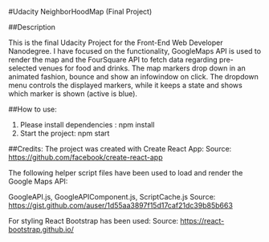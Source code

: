 #Udacity NeighborHoodMap (Final Project)

##Description

This is the final Udacity Project for the Front-End Web Developer Nanodegree.
I have focused on the functionality, GoogleMaps API is used to render the map and the FourSquare API to fetch data regarding pre-selected venues for food and drinks.
The map markers drop down in an animated fashion, bounce and show an infowindow on click.
The dropdown menu controls the displayed markers, while it keeps a state and shows which marker is shown (active is blue).

##How to use:
1. Please install dependencies : npm install
2. Start the project: npm start

##Credits:
The project was created with Create React App:
Source: https://github.com/facebook/create-react-app

The following helper script files have been used to load and render the Google Maps API:

GoogleAPI.js, GoogleAPIComponent.js, ScriptCache.js
Source: https://gist.github.com/auser/1d55aa3897f15d17caf21dc39b85b663

For styling React Bootstrap has been used:
Source: https://react-bootstrap.github.io/


